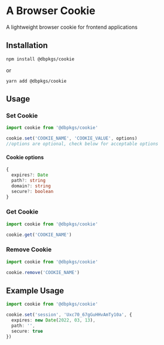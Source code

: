 # A Browser Cookie

A lightweight browser cookie for frontend applications

## Installation

```bash
npm install @dbpkgs/cookie
```

or

```
yarn add @dbpkgs/cookie
```

## Usage

### Set Cookie

```ts
import cookie from '@dbpkgs/cookie'

cookie.set('COOKIE_NAME', 'COOKIE_VALUE', options)
//options are optional, check below for acceptable options
```

#### Cookie options

```ts
{
  expires?: Date
  path?: string
  domain?: string
  secure?: boolean
}
```

### Get Cookie

```ts
import cookie from '@dbpkgs/cookie'

cookie.get('COOKIE_NAME')
```

### Remove Cookie

```ts
import cookie from '@dbpkgs/cookie'

cookie.remove('COOKIE_NAME')
```

## Example Usage

```ts
import cookie from '@dbpkgs/cookie'

cookie.set('session', 'Uxc70_67gGuHHvAmTy10a', {
  expires: new Date(2022, 03, 13),
  path: '',
  secure: true
})
```
